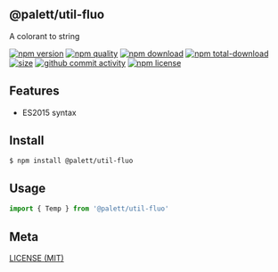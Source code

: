 ## @palett/util-fluo
A colorant to string

[![npm version][npm-image]][npm-url]
[![npm quality][quality-image]][quality-url]
[![npm download][download-image]][npm-url]
[![npm total-download][total-download-image]][npm-url]
[![size][size]][size-url]
[![github commit activity][commit-image]][github-url]
[![npm license][license-image]][npm-url]

[//]: <> (Shields)
[npm-image]: https://img.shields.io/npm/v/@palett/util-fluo.svg?style=flat-square
[quality-image]: http://npm.packagequality.com/shield/@palett/util-fluo.svg?style=flat-square
[download-image]: https://img.shields.io/npm/dm/@palett/util-fluo.svg?style=flat-square
[total-download-image]:https://img.shields.io/npm/dt/@palett/util-fluo.svg?style=flat-square
[license-image]: https://img.shields.io/npm/l/@palett/util-fluo.svg?style=flat-square
[commit-image]: https://img.shields.io/github/commit-activity/y/hoyeungw/@palett/util-fluo?style=flat-square
[size]: https://packagephobia.now.sh/badge?p=@palett/util-fluo

[//]: <> (Link)
[npm-url]: https://npmjs.org/package/@palett/util-fluo
[quality-url]: http://packagequality.com/#?package=@palett/util-fluo
[github-url]: https://github.com/hoyeungw/@palett/util-fluo
[size-url]: https://packagephobia.now.sh/result?p=@palett/util-fluo

## Features

- ES2015 syntax

## Install
```console
$ npm install @palett/util-fluo
```

## Usage
```js
import { Temp } from '@palett/util-fluo'
```

## Meta
[LICENSE (MIT)](/LICENSE)
